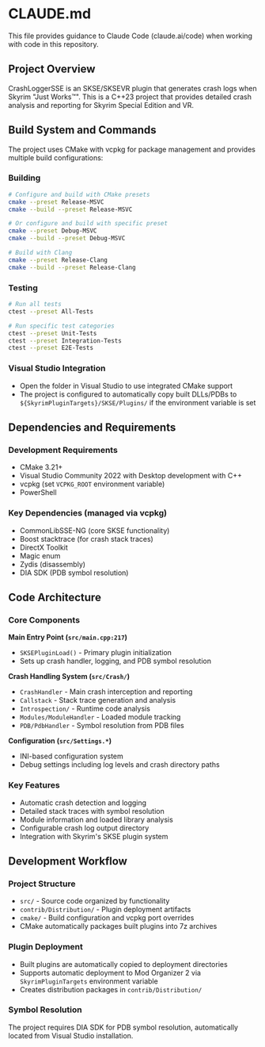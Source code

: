 # CLAUDE.md

This file provides guidance to Claude Code (claude.ai/code) when working with code in this repository.

## Project Overview

CrashLoggerSSE is an SKSE/SKSEVR plugin that generates crash logs when Skyrim "Just Works™". This is a C++23 project that provides detailed crash analysis and reporting for Skyrim Special Edition and VR.

## Build System and Commands

The project uses CMake with vcpkg for package management and provides multiple build configurations:

### Building
```bash
# Configure and build with CMake presets
cmake --preset Release-MSVC
cmake --build --preset Release-MSVC

# Or configure and build with specific preset
cmake --preset Debug-MSVC  
cmake --build --preset Debug-MSVC

# Build with Clang
cmake --preset Release-Clang
cmake --build --preset Release-Clang
```

### Testing
```bash
# Run all tests
ctest --preset All-Tests

# Run specific test categories
ctest --preset Unit-Tests
ctest --preset Integration-Tests  
ctest --preset E2E-Tests
```

### Visual Studio Integration
- Open the folder in Visual Studio to use integrated CMake support
- The project is configured to automatically copy built DLLs/PDBs to `${SkyrimPluginTargets}/SKSE/Plugins/` if the environment variable is set

## Dependencies and Requirements

### Development Requirements
- CMake 3.21+
- Visual Studio Community 2022 with Desktop development with C++
- vcpkg (set `VCPKG_ROOT` environment variable)
- PowerShell

### Key Dependencies (managed via vcpkg)
- CommonLibSSE-NG (core SKSE functionality)
- Boost stacktrace (for crash stack traces)
- DirectX Toolkit
- Magic enum
- Zydis (disassembly)
- DIA SDK (PDB symbol resolution)

## Code Architecture

### Core Components

**Main Entry Point (`src/main.cpp:217`)**
- `SKSEPluginLoad()` - Primary plugin initialization
- Sets up crash handler, logging, and PDB symbol resolution

**Crash Handling System (`src/Crash/`)**
- `CrashHandler` - Main crash interception and reporting
- `Callstack` - Stack trace generation and analysis  
- `Introspection/` - Runtime code analysis
- `Modules/ModuleHandler` - Loaded module tracking
- `PDB/PdbHandler` - Symbol resolution from PDB files

**Configuration (`src/Settings.*`)**
- INI-based configuration system
- Debug settings including log levels and crash directory paths

### Key Features
- Automatic crash detection and logging
- Detailed stack traces with symbol resolution
- Module information and loaded library analysis
- Configurable crash log output directory
- Integration with Skyrim's SKSE plugin system

## Development Workflow

### Project Structure
- `src/` - Source code organized by functionality
- `contrib/Distribution/` - Plugin deployment artifacts
- `cmake/` - Build configuration and vcpkg port overrides
- CMake automatically packages built plugins into 7z archives

### Plugin Deployment
- Built plugins are automatically copied to deployment directories
- Supports automatic deployment to Mod Organizer 2 via `SkyrimPluginTargets` environment variable
- Creates distribution packages in `contrib/Distribution/`

### Symbol Resolution
The project requires DIA SDK for PDB symbol resolution, automatically located from Visual Studio installation.